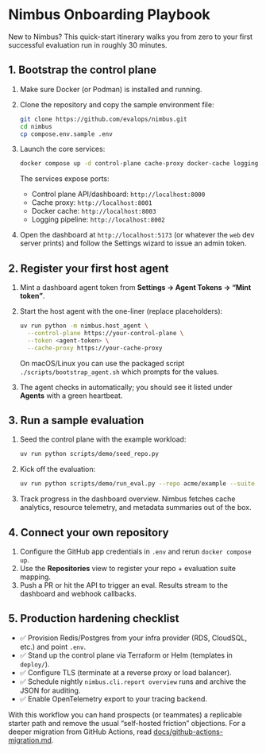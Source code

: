 # Nimbus Onboarding Playbook

New to Nimbus? This quick-start itinerary walks you from zero to your first successful evaluation run in roughly 30 minutes.

## 1. Bootstrap the control plane

1. Make sure Docker (or Podman) is installed and running.
2. Clone the repository and copy the sample environment file:

   ```bash
   git clone https://github.com/evalops/nimbus.git
   cd nimbus
   cp compose.env.sample .env
   ```

3. Launch the core services:

   ```bash
   docker compose up -d control-plane cache-proxy docker-cache logging-pipeline
   ```

   The services expose ports:

   - Control plane API/dashboard: `http://localhost:8000`
   - Cache proxy: `http://localhost:8001`
   - Docker cache: `http://localhost:8003`
   - Logging pipeline: `http://localhost:8002`

4. Open the dashboard at `http://localhost:5173` (or whatever the `web` dev server prints) and follow the Settings wizard to issue an admin token.

## 2. Register your first host agent

1. Mint a dashboard agent token from **Settings → Agent Tokens → “Mint token”**.
2. Start the host agent with the one-liner (replace placeholders):

   ```bash
   uv run python -m nimbus.host_agent \
     --control-plane https://your-control-plane \
     --token <agent-token> \
     --cache-proxy https://your-cache-proxy
   ```

   On macOS/Linux you can use the packaged script `./scripts/bootstrap_agent.sh` which prompts for the values.

3. The agent checks in automatically; you should see it listed under **Agents** with a green heartbeat.

## 3. Run a sample evaluation

1. Seed the control plane with the example workload:

   ```bash
   uv run python scripts/demo/seed_repo.py
   ```

2. Kick off the evaluation:

   ```bash
   uv run python scripts/demo/run_eval.py --repo acme/example --suite default
   ```

3. Track progress in the dashboard overview. Nimbus fetches cache analytics, resource telemetry, and metadata summaries out of the box.

## 4. Connect your own repository

1. Configure the GitHub app credentials in `.env` and rerun `docker compose up`.
2. Use the **Repositories** view to register your repo + evaluation suite mapping.
3. Push a PR or hit the API to trigger an eval. Results stream to the dashboard and webhook callbacks.

## 5. Production hardening checklist

- ✅ Provision Redis/Postgres from your infra provider (RDS, CloudSQL, etc.) and point `.env`.
- ✅ Stand up the control plane via Terraform or Helm (templates in `deploy/`).
- ✅ Configure TLS (terminate at a reverse proxy or load balancer).
- ✅ Schedule nightly `nimbus.cli.report overview` runs and archive the JSON for auditing.
- ✅ Enable OpenTelemetry export to your tracing backend.

With this workflow you can hand prospects (or teammates) a replicable starter path and remove the usual “self-hosted friction” objections. For a deeper migration from GitHub Actions, read [docs/github-actions-migration.md](./github-actions-migration.md).
